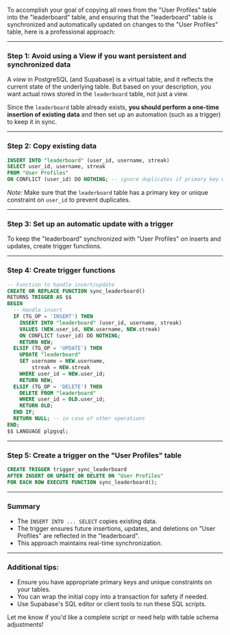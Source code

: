 To accomplish your goal of copying all rows from the "User Profiles" table into the "leaderboard" table, and ensuring that the "leaderboard" table is synchronized and automatically updated on changes to the "User Profiles" table, here is a professional approach:

---

### Step 1: **Avoid using a View if you want persistent and synchronized data**

A *view* in PostgreSQL (and Supabase) is a virtual table, and it reflects the current state of the underlying table. But based on your description, you want actual rows stored in the `leaderboard` table, not just a view.

Since the `leaderboard` table already exists, **you should perform a one-time insertion of existing data** and then set up an automation (such as a trigger) to keep it in sync.

---

### Step 2: **Copy existing data**

```sql
INSERT INTO "leaderboard" (user_id, username, streak)
SELECT user_id, username, streak
FROM "User Profiles"
ON CONFLICT (user_id) DO NOTHING; -- ignore duplicates if primary key exists
```

*Note:* Make sure that the `leaderboard` table has a primary key or unique constraint on `user_id` to prevent duplicates.

---

### Step 3: **Set up an automatic update with a trigger**

To keep the "leaderboard" synchronized with "User Profiles" on inserts and updates, create trigger functions.

---

### Step 4: **Create trigger functions**

```sql
-- Function to handle insert/update
CREATE OR REPLACE FUNCTION sync_leaderboard()
RETURNS TRIGGER AS $$
BEGIN
  -- Handle insert
  IF (TG_OP = 'INSERT') THEN
    INSERT INTO "leaderboard" (user_id, username, streak)
    VALUES (NEW.user_id, NEW.username, NEW.streak)
    ON CONFLICT (user_id) DO NOTHING;
    RETURN NEW;
  ELSIF (TG_OP = 'UPDATE') THEN
    UPDATE "leaderboard"
    SET username = NEW.username,
        streak = NEW.streak
    WHERE user_id = NEW.user_id;
    RETURN NEW;
  ELSIF (TG_OP = 'DELETE') THEN
    DELETE FROM "leaderboard"
    WHERE user_id = OLD.user_id;
    RETURN OLD;
  END IF;
  RETURN NULL; -- in case of other operations
END;
$$ LANGUAGE plpgsql;
```

---

### Step 5: **Create a trigger on the "User Profiles" table**

```sql
CREATE TRIGGER trigger_sync_leaderboard
AFTER INSERT OR UPDATE OR DELETE ON "User Profiles"
FOR EACH ROW EXECUTE FUNCTION sync_leaderboard();
```

---

### Summary

- The `INSERT INTO ... SELECT` copies existing data.
- The trigger ensures future insertions, updates, and deletions on "User Profiles" are reflected in the "leaderboard".
- This approach maintains real-time synchronization.

---

### Additional tips:

- Ensure you have appropriate primary keys and unique constraints on your tables.
- You can wrap the initial copy into a transaction for safety if needed.
- Use Supabase's SQL editor or client tools to run these SQL scripts.

Let me know if you'd like a complete script or need help with table schema adjustments!